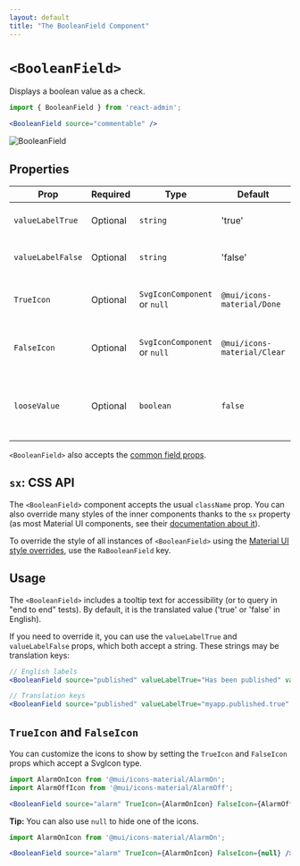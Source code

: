 ```yaml
---
layout: default
title: "The BooleanField Component"
---
```


# `<BooleanField>`

Displays a boolean value as a check.

```jsx
import { BooleanField } from 'react-admin';

<BooleanField source="commentable" />
```

![BooleanField](./img/boolean-field.png)

## Properties

| Prop              | Required | Type                         | Default                     | Description                                                          |
| ----------------- | -------- | ---------------------------- |-----------------------------|----------------------------------------------------------------------|
| `valueLabelTrue`  | Optional | `string`                     | 'true'                      | Aria label for the truthy value                                      |
| `valueLabelFalse` | Optional | `string`                     | 'false'                     | Aria label for the falsy value                                       |
| `TrueIcon`        | Optional | `SvgIconComponent` or `null` | `@mui/icons-material/Done`  | Icon to show for the truthy value                                    |
| `FalseIcon`       | Optional | `SvgIconComponent` or `null` | `@mui/icons-material/Clear` | Icon to show for the falsy value                                     |
| `looseValue`      | Optional | `boolean`                    | `false`                     | If `true` the field's value is not evaluated strictly as a `boolean` |

`<BooleanField>` also accepts the [common field props](./Fields.md#common-field-props).

## `sx`: CSS API

The `<BooleanField>` component accepts the usual `className` prop. You can also override many styles of the inner components thanks to the `sx` property (as most Material UI components, see their [documentation about it](https://mui.com/material-ui/customization/how-to-customize/#overriding-nested-component-styles)).

To override the style of all instances of `<BooleanField>` using the [Material UI style overrides](https://mui.com/material-ui/customization/theme-components/#theme-style-overrides), use the `RaBooleanField` key.

## Usage

The `<BooleanField>` includes a tooltip text for accessibility (or to query in "end to end" tests). By default, it is the translated value ('true' or 'false' in English).

If you need to override it, you can use the `valueLabelTrue` and `valueLabelFalse` props, which both accept a string. These strings may be translation keys:

```jsx
// English labels
<BooleanField source="published" valueLabelTrue="Has been published" valueLabelFalse="Has not been published yet" />

// Translation keys
<BooleanField source="published" valueLabelTrue="myapp.published.true" valueLabelFalse="myapp.published.false" />
```



## `TrueIcon` and `FalseIcon`

You can customize the icons to show by setting the `TrueIcon` and `FalseIcon` props which accept a SvgIcon type.

```jsx
import AlarmOnIcon from '@mui/icons-material/AlarmOn';
import AlarmOffIcon from '@mui/icons-material/AlarmOff';

<BooleanField source="alarm" TrueIcon={AlarmOnIcon} FalseIcon={AlarmOffIcon} />
```

**Tip:** You can also use `null` to hide one of the icons.

```jsx
import AlarmOnIcon from '@mui/icons-material/AlarmOn';

<BooleanField source="alarm" TrueIcon={AlarmOnIcon} FalseIcon={null} />
```
